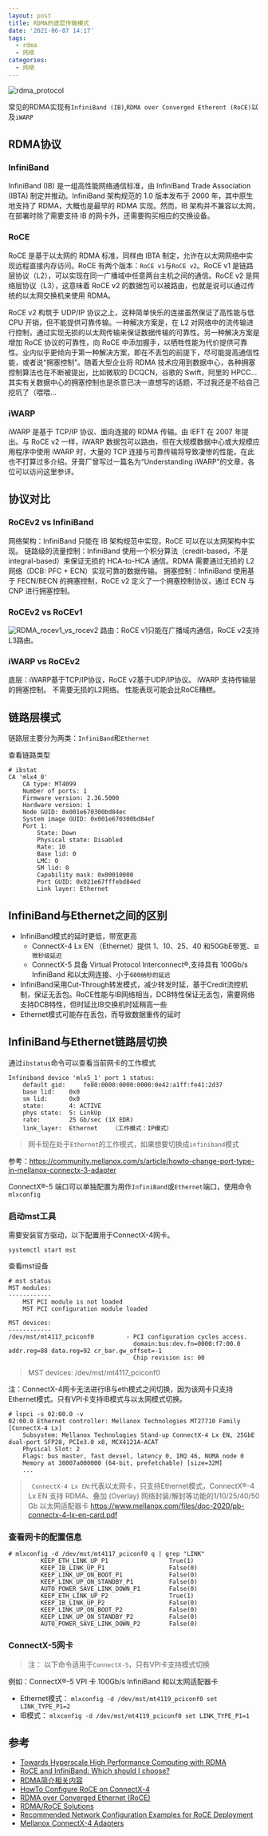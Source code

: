 ```yaml
---
layout: post
title: RDMA的底层传输模式
date: '2021-06-07 14:17'
tags:
  - rdma
  - 网络
categories:
  - 网络
---
```


![rdma_protocol](/images/2021/06/rdma_protocol.png)

常见的RDMA实现有`InfiniBand (IB)`,`RDMA over Converged Etherent (RoCE)`以及`iWARP`

<!--more-->

## RDMA协议

### InfiniBand

InfiniBand (IB) 是一组高性能网络通信标准，由 InfiniBand Trade Association (IBTA) 制定并推动。InfiniBand 架构规范的 1.0 版本发布于 2000 年，其中原生地支持了 RDMA，大概也是最早的 RDMA 实现。然而，IB 架构并不兼容以太网，在部署时除了需要支持 IB 的网卡外，还需要购买相应的交换设备。

### RoCE

RoCE 是基于以太网的 RDMA 标准，同样由 IBTA 制定，允许在以太网网络中实现远程直接内存访问。RoCE 有两个版本：`RoCE v1`与`RoCE v2`。RoCE v1 是链路层协议（L2），可以实现在同一广播域中任意两台主机之间的通信。RoCE v2 是网络层协议（L3），这意味着 RoCE v2 的数据包可以被路由，也就是说可以通过传统的以太网交换机来使用 RDMA。

RoCE v2 构筑于 UDP/IP 协议之上，这种简单快乐的连接虽然保证了高性能与低 CPU 开销，但不能提供可靠传输。一种解决方案是，在 L2 对网络中的流传输进行控制，通过实现无损的以太网传输来保证数据传输的可靠性。另一种解决方案是增加 RoCE 协议的可靠性，向 RoCE 中添加握手，以牺牲性能为代价提供可靠性。业内似乎更倾向于第一种解决方案，即在不丢包的前提下，尽可能提高通信性能，或者说“拥塞控制”。随着大型企业将 RDMA 技术应用到数据中心，各种拥塞控制算法也在不断被提出，比如微软的 DCQCN，谷歌的 Swift，阿里的 HPCC… 其实有关数据中心的拥塞控制也是杀意已决一直想写的话题，不过我还是不给自己挖坑了（喂喂…

### iWARP

iWARP 是基于 TCP/IP 协议、面向连接的 RDMA 传输。由 IEFT 在 2007 年提出。与 RoCE v2 一样，iWARP 数据包可以路由，但在大规模数据中心或大规模应用程序中使用 iWARP 时，大量的 TCP 连接与可靠传输将导致凄惨的性能，在此也不打算过多介绍。牙膏厂曾写过一篇名为“Understanding iWARP”的文章，各位可以访问这里参详。

## 协议对比

### RoCEv2 vs InfiniBand

网络架构：InfiniBand 只能在 IB 架构规范中实现，RoCE 可以在以太网架构中实现。
链路级的流量控制：InfiniBand 使用一个积分算法（credit-based，不是 integral-based）来保证无损的 HCA-to-HCA 通信。RDMA 需要通过无损的 L2 网络（DCB: PFC + ECN）实现可靠的数据传输。
拥塞控制：InfiniBand 使用基于 FECN/BECN 的拥塞控制，RoCE v2 定义了一个拥塞控制协议，通过 ECN 与 CNP 进行拥塞控制。

### RoCEv2 vs RoCEv1

![RDMA_rocev1_vs_rocev2](/images/2021/06/rdma_rocev1_vs_rocev2.png)
路由：RoCE v1只能在广播域内通信，RoCE v2支持L3路由。

### iWARP vs RoCEv2

底层：iWARP基于TCP/IP协议，RoCE v2基于UDP/IP协议。
iWARP 支持传输层的拥塞控制。
不需要无损的L2网络。
性能表现可能会比RoCE糟糕。

## 链路层模式

链路层主要分为两类：`InfiniBand`和`Ethernet`

查看链路类型
```
# ibstat
CA 'mlx4_0'
	CA type: MT4099
	Number of ports: 1
	Firmware version: 2.36.5000
	Hardware version: 1
	Node GUID: 0x001e670300bd84ec
	System image GUID: 0x001e670300bd84ef
	Port 1:
		State: Down
		Physical state: Disabled
		Rate: 10
		Base lid: 0
		LMC: 0
		SM lid: 0
		Capability mask: 0x00010000
		Port GUID: 0x021e67fffebd84ed
		Link layer: Ethernet
```

## InfiniBand与Ethernet之间的区别

- InfiniBand模式的延时更低，带宽更高
  - ConnectX-4 Lx EN （Ethernet）提供 1、10、25、40 和50GbE带宽、`亚微秒级延迟`
  - ConnectX-5 具备 Virtual Protocol Interconnect®,支持具有 100Gb/s InfiniBand 和以太网连接、小于`600纳秒的延迟`
- InfiniBand采用Cut-Through转发模式，减少转发时延，基于Credit流控机制，保证无丢包。RoCE性能与IB网络相当，DCB特性保证无丢包，需要网络支持DCB特性，但时延比IB交换机时延稍高一些
- Ethernet模式可能存在丢包，而导致数据重传的延时


## InfiniBand与Ethernet链路层切换

通过`ibstatus`命令可以查看当前网卡的工作模式

``` shell
Infiniband device 'mlx5_1' port 1 status:
	default gid:	 fe80:0000:0000:0000:0e42:a1ff:fe41:2d37
	base lid:	 0x0
	sm lid:		 0x0
	state:		 4: ACTIVE
	phys state:	 5: LinkUp
	rate:		 25 Gb/sec (1X EDR)
	link_layer:	 Ethernet    （工作模式：IP模式）
```
> 网卡现在处于`Ethernet`的工作模式，如果想要切换成`infiniband`模式

参考：https://community.mellanox.com/s/article/howto-change-port-type-in-mellanox-connectx-3-adapter

ConnectX®-5 端口可以单独配置为用作`InfiniBand`或`Ethernet`端口，使用命令`mlxconfig`

### 启动mst工具
需要安装官方驱动，以下配置用于ConnectX-4网卡。

``` shell
systemctl start mst
```
查看mst设备
``` shell
# mst status
MST modules:
------------
    MST PCI module is not loaded
    MST PCI configuration module loaded

MST devices:
------------
/dev/mst/mt4117_pciconf0         - PCI configuration cycles access.
                                   domain:bus:dev.fn=0000:f7:00.0 addr.reg=88 data.reg=92 cr_bar.gw_offset=-1
                                   Chip revision is: 00
```
> MST devices: /dev/mst/mt4117_pciconf0

注：ConnectX-4网卡无法进行IB与eth模式之间切换，因为该网卡只支持Ethernet模式。只有VPI卡支持IB模式与以太网模式切换。
```
# lspci -s 02:00.0 -v
02:00.0 Ethernet controller: Mellanox Technologies MT27710 Family [ConnectX-4 Lx]
	Subsystem: Mellanox Technologies Stand-up ConnectX-4 Lx EN, 25GbE dual-port SFP28, PCIe3.0 x8, MCX4121A-ACAT
	Physical Slot: 2
	Flags: bus master, fast devsel, latency 0, IRQ 46, NUMA node 0
	Memory at 38007a000000 (64-bit, prefetchable) [size=32M]
	...
```
> ` ConnectX-4 Lx EN`:代表以太网卡，只支持Ethernet模式，ConnectX®-4 Lx EN 支持 RDMA、叠加 (Overlay) 网络封装/解封等功能的1/10/25/40/50 Gb 以太网适配器卡
>  https://www.mellanox.com/files/doc-2020/pb-connectx-4-lx-en-card.pdf


### 查看网卡的配置信息

``` shell
# mlxconfig -d /dev/mst/mt4117_pciconf0 q | grep "LINK"
         KEEP_ETH_LINK_UP_P1                 True(1)         
         KEEP_IB_LINK_UP_P1                  False(0)        
         KEEP_LINK_UP_ON_BOOT_P1             False(0)        
         KEEP_LINK_UP_ON_STANDBY_P1          False(0)        
         AUTO_POWER_SAVE_LINK_DOWN_P1        False(0)        
         KEEP_ETH_LINK_UP_P2                 True(1)         
         KEEP_IB_LINK_UP_P2                  False(0)        
         KEEP_LINK_UP_ON_BOOT_P2             False(0)        
         KEEP_LINK_UP_ON_STANDBY_P2          False(0)        
         AUTO_POWER_SAVE_LINK_DOWN_P2        False(0)  
```

### ConnectX-5网卡

> 注： 以下命令适用于`ConnectX-5`，只有VPI卡支持模式切换

例如：ConnectX®-5 VPI 卡 100Gb/s InfiniBand 和以太网适配器卡

- Ethernet模式： `mlxconfig -d /dev/mst/mt4119_pciconf0 set LINK_TYPE_P1=2`
- IB模式： `mlxconfig -d /dev/mst/mt4119_pciconf0 set LINK_TYPE_P1=1`


## 参考

- [Towards Hyperscale High Performance Computing with RDMA](https://pc.nanog.org/static/published/meetings/NANOG76/1999/20190612_Cardona_Towards_Hyperscale_High_v1.pdf)
- [RoCE and InfiniBand: Which should I choose?](https://www.infinibandta.org/roce-and-infiniband-which-should-i-choose/)
- [RDMA简介相关内容](https://blog.csdn.net/github_33873969/article/details/83017820)
- [HowTo Configure RoCE on ConnectX-4](https://mymellanox.force.com/mellanoxcommunity/s/article/howto-configure-roce-on-connectx-4)
- [RDMA over Converged Ethernet (RoCE)](https://docs.mellanox.com/pages/viewpage.action?pageId=39284930)
- [RDMA/RoCE Solutions](https://community.mellanox.com/s/article/rdma-roce-solutions)
- [Recommended Network Configuration Examples for RoCE Deployment](https://community.mellanox.com/s/article/recommended-network-configuration-examples-for-roce-deployment)
- [Mellanox ConnectX-4 Adapters](https://lenovopress.com/lp0098.pdf)
